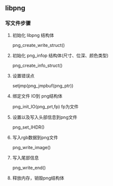 ## libpng

### 写文件步骤

1. 初始化 libpng 结构体

   png_create_write_struct()

2. 初始化 png_infop 结构体(尺寸、位深、颜色类型)

   png_create_info_struct()

3. 设置错误点

   setjmp(png_jmpbuf(png_ptr))

4. 绑定文件 IO到 png结构体

   png_init_IO(png_prt,fp)	fp为文件

5. 设置以及写入头部信息到png文件

   png_set_IHDR()

6. 写入rgb数据到png文件

   png_write_image()

7. 写入尾部信息

   png_write_end()

8. 释放内存，销毁png结构体